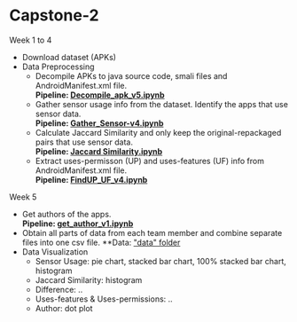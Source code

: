# Capstone-2

Week 1 to 4
* Download dataset (APKs)
* Data Preprocessing
  * Decompile APKs to java source code, smali files and AndroidManifest.xml file. <br/>
    **Pipeline: [Decompile_apk_v5.ipynb](https://github.com/Programming-Systems-Lab/Capstone-2/blob/master/Data%20Preprocessing/Decompile_apk_v5.ipynb)**
  * Gather sensor usage info from the dataset. Identify the apps that use sensor data. <br/> 
    **Pipeline: [Gather_Sensor-v4.ipynb](https://github.com/Programming-Systems-Lab/Capstone-2/blob/master/Data%20Preprocessing/Gather_Sensor-v4.ipynb)**
  * Calculate Jaccard Similarity and only keep the original-repackaged pairs that use sensor data. <br/> 
    **Pipeline: [Jaccard Similarity.ipynb](https://github.com/Programming-Systems-Lab/Capstone-2/blob/master/Data%20Preprocessing/Jaccard%20Similarity.ipynb)**
  * Extract uses-permisson (UP) and uses-features (UF) info from AndroidManifest.xml file. <br/> 
    **Pipeline: [FindUP_UF_v4.ipynb](https://github.com/Programming-Systems-Lab/Capstone-2/blob/master/Data%20Preprocessing/FindUP_UF_v4.ipynb)**
  
Week 5
* Get authors of the apps. <br/>
  **Pipeline: [get_author_v1.ipynb](https://github.com/Programming-Systems-Lab/Capstone-2/blob/master/Data%20Preprocessing/get_author_v1.ipynb)**
* Obtain all parts of data from each team member and combine separate files into one csv file.
  **Data: ["data" folder](https://github.com/Programming-Systems-Lab/Capstone-2/tree/master/data)
* Data Visualization
  * Sensor Usage: pie chart, stacked bar chart, 100% stacked bar chart, histogram
  * Jaccard Similarity: histogram
  * Difference: ..
  * Uses-features & Uses-permissions: ..
  * Author: dot plot
